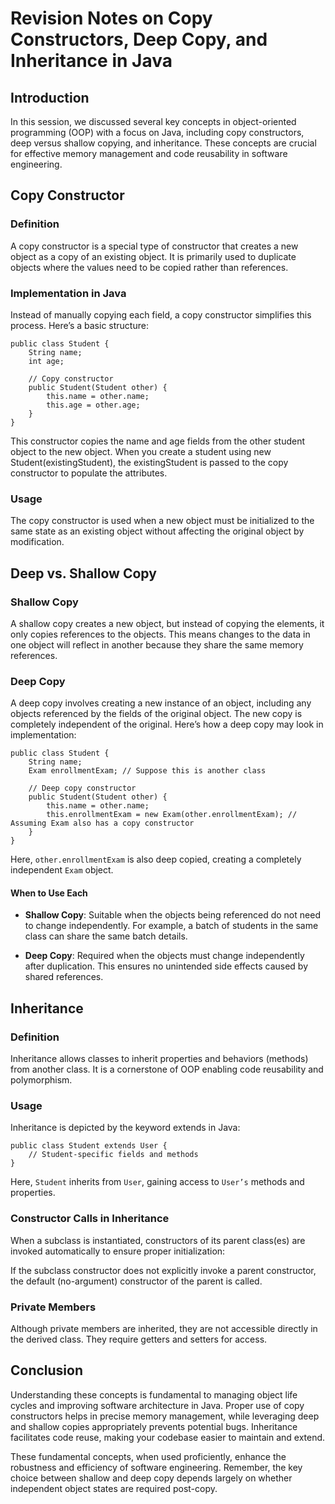 # Revision Notes on Copy Constructors, Deep Copy, and Inheritance in Java
## Introduction
In this session, we discussed several key concepts in object-oriented programming (OOP) with a focus on Java, including copy constructors, deep versus shallow copying, and inheritance. These concepts are crucial for effective memory management and code reusability in software engineering.

## Copy Constructor
### Definition
A copy constructor is a special type of constructor that creates a new object as a copy of an existing object. It is primarily used to duplicate objects where the values need to be copied rather than references.

### Implementation in Java
Instead of manually copying each field, a copy constructor simplifies this process. Here’s a basic structure:
```
public class Student {
    String name;
    int age;

    // Copy constructor
    public Student(Student other) {
        this.name = other.name;
        this.age = other.age;
    }
}
```
This constructor copies the name and age fields from the other student object to the new object. When you create a student using new Student(existingStudent), the existingStudent is passed to the copy constructor to populate the attributes.

### Usage
The copy constructor is used when a new object must be initialized to the same state as an existing object without affecting the original object by modification.

## Deep vs. Shallow Copy

### Shallow Copy
A shallow copy creates a new object, but instead of copying the elements, it only copies references to the objects. This means changes to the data in one object will reflect in another because they share the same memory references.

### Deep Copy
A deep copy involves creating a new instance of an object, including any objects referenced by the fields of the original object. The new copy is completely independent of the original. Here’s how a deep copy may look in implementation:

```
public class Student {
    String name;
    Exam enrollmentExam; // Suppose this is another class

    // Deep copy constructor
    public Student(Student other) {
        this.name = other.name;
        this.enrollmentExam = new Exam(other.enrollmentExam); // Assuming Exam also has a copy constructor
    }
}
```
Here, `other.enrollmentExam` is also deep copied, creating a completely independent `Exam` object.

#### When to Use Each
* **Shallow Copy**: Suitable when the objects being referenced do not need to change independently. For example, a batch of students in the same class can share the same batch details.
- **Deep Copy**: Required when the objects must change independently after duplication. This ensures no unintended side effects caused by shared references.

## Inheritance
### Definition
Inheritance allows classes to inherit properties and behaviors (methods) from another class. It is a cornerstone of OOP enabling code reusability and polymorphism.

### Usage
Inheritance is depicted by the keyword extends in Java:
```
public class Student extends User {
    // Student-specific fields and methods
}
```
Here, `Student` inherits from `User`, gaining access to `User’s` methods and properties.

### Constructor Calls in Inheritance
When a subclass is instantiated, constructors of its parent class(es) are invoked automatically to ensure proper initialization:

If the subclass constructor does not explicitly invoke a parent constructor, the default (no-argument) constructor of the parent is called.
### Private Members
Although private members are inherited, they are not accessible directly in the derived class. They require getters and setters for access.

## Conclusion
Understanding these concepts is fundamental to managing object life cycles and improving software architecture in Java. Proper use of copy constructors helps in precise memory management, while leveraging deep and shallow copies appropriately prevents potential bugs. Inheritance facilitates code reuse, making your codebase easier to maintain and extend.

These fundamental concepts, when used proficiently, enhance the robustness and efficiency of software engineering. Remember, the key choice between shallow and deep copy depends largely on whether independent object states are required post-copy.
